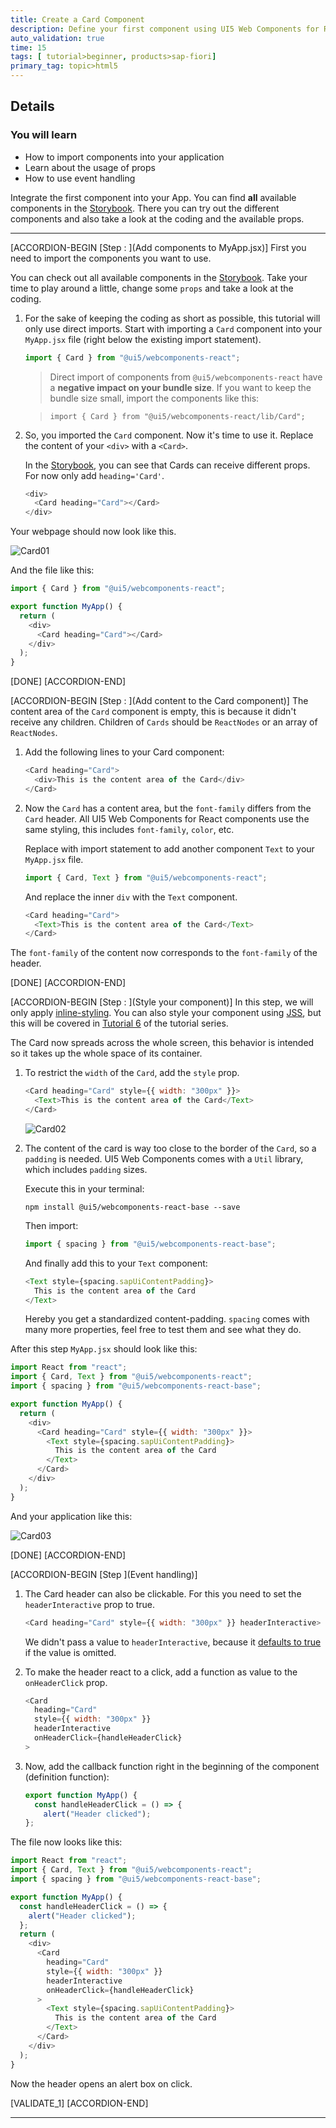 ```yaml
---
title: Create a Card Component
description: Define your first component using UI5 Web Components for React.
auto_validation: true
time: 15
tags: [ tutorial>beginner, products>sap-fiori]
primary_tag: topic>html5
---
```


## Details
### You will learn
-  How to import components into your application
-  Learn about the usage of props
-  How to use event handling


Integrate the first component into your App. You can find **all** available components in the [Storybook](https://sap.github.io/ui5-webcomponents-react/?path=/story/welcome-getting-started--page).
There you can try out the different components and also take a look at the coding and the available props.

---

[ACCORDION-BEGIN [Step : ](Add components to MyApp.jsx)]
First you need to import the components you want to use.

You can check out all available components in the [Storybook](https://sap.github.io/ui5-webcomponents-react/?path=/story/welcome-getting-started--page). Take your time to play around a little, change some `props` and take a look at the coding.

1. For the sake of keeping the coding as short as possible, this tutorial will only use direct imports. Start with importing a `Card` component into your `MyApp.jsx` file (right below the existing import statement).

    ```JavaScript / JSX
    import { Card } from "@ui5/webcomponents-react";
    ```

    > Direct import of components from `@ui5/webcomponents-react` have a **negative impact on your bundle size**. If you want to keep the bundle size small, import the components like this:

    >    `import { Card } from "@ui5/webcomponents-react/lib/Card";`

2. So, you imported the `Card` component. Now it's time to use it. Replace the content of your `<div>` with a `<Card>`.

    In the [Storybook](https://sap.github.io/ui5-webcomponents-react/?path=/story/ui5-web-components-card--default-story), you can see that Cards can receive different props. For now only add `heading='Card'`.

    ```JavaScript / JSX
    <div>
      <Card heading="Card"></Card>
    </div>
    ```

Your webpage should now look like this.

![Card01](01_card.png)

And the file like this:

```JavaScript / JSX
import { Card } from "@ui5/webcomponents-react";

export function MyApp() {
  return (
    <div>
      <Card heading="Card"></Card>
    </div>
  );
}
```


[DONE]
[ACCORDION-END]

[ACCORDION-BEGIN [Step : ](Add content to the Card component)]
The content area of the `Card` component is empty, this is because it didn't receive any children. Children of `Cards` should be `ReactNodes` or an array of `ReactNodes`.

1. Add the following lines to your Card component:

    ```JavaScript / JSX
    <Card heading="Card">
      <div>This is the content area of the Card</div>
    </Card>
    ```

2. Now the `Card` has a content area, but the `font-family` differs from the `Card` header. All UI5 Web Components for React components use the same styling, this includes `font-family`, `color`, etc.  

    Replace with import statement to add another component `Text` to your `MyApp.jsx` file.

    ```JavaScript / JSX
    import { Card, Text } from "@ui5/webcomponents-react";
    ```

    And replace the inner `div` with the `Text` component.

    ```JavaScript / JSX
    <Card heading="Card">
      <Text>This is the content area of the Card</Text>
    </Card>
    ```

The `font-family` of the content now corresponds to the `font-family` of the header.

[DONE]
[ACCORDION-END]


[ACCORDION-BEGIN [Step : ](Style your component)]
In this step, we will only apply [inline-styling](https://reactjs.org/docs/dom-elements.html#style). You can also style your component using [JSS](https://cssinjs.org/?v=v10.0.0), but this will be covered in [Tutorial 6](ui5-webcomponents-react-styling) of the tutorial series.

The Card now spreads across the whole screen, this behavior is intended so it takes up the whole space of its container.

1. To restrict the `width` of the `Card`, add the `style` prop.

    ```JavaScript / JSX
    <Card heading="Card" style={{ width: "300px" }}>
      <Text>This is the content area of the Card</Text>
    </Card>
    ```

    ![Card02](02_card.png)

2. The content of the card is way too close to the border of the `Card`, so a `padding` is needed. UI5 Web Components comes with a `Util` library, which includes `padding` sizes.

    Execute this in your terminal:

    ```Shell
    npm install @ui5/webcomponents-react-base --save
    ```

    Then import:

    ```JavaScript / JSX
    import { spacing } from "@ui5/webcomponents-react-base";
    ```

    And finally add this to your `Text` component:

    ```JavaScript / JSX
    <Text style={spacing.sapUiContentPadding}>
      This is the content area of the Card
    </Text>
    ```
    Hereby you get a standardized content-padding. `spacing` comes with many more properties, feel free to test them and see what they do.

After this step `MyApp.jsx` should look like this:
```JavaScript / JSX
import React from "react";
import { Card, Text } from "@ui5/webcomponents-react";
import { spacing } from "@ui5/webcomponents-react-base";

export function MyApp() {
  return (
    <div>
      <Card heading="Card" style={{ width: "300px" }}>
        <Text style={spacing.sapUiContentPadding}>
          This is the content area of the Card
        </Text>
      </Card>
    </div>
  );
}
```
And your application like this:

![Card03](03_card.png)

[DONE]
[ACCORDION-END]

[ACCORDION-BEGIN [Step ](Event handling)]

1. The Card header can also be clickable. For this you need to set the `headerInteractive` prop to true.

    ```JavaScript / JSX
    <Card heading="Card" style={{ width: "300px" }} headerInteractive>
    ```

    We didn't pass a value to `headerInteractive`, because it [defaults to true](https://reactjs.org/docs/jsx-in-depth.html#props-default-to-true) if the value is omitted.

2.  To make the header react to a click, add a function as value to the `onHeaderClick` prop.

    ```JavaScript / JSX
    <Card
      heading="Card"
      style={{ width: "300px" }}
      headerInteractive
      onHeaderClick={handleHeaderClick}
    >
    ```

3. Now, add the callback function right in the beginning of the component (definition function):
    ```JavaScript / JSX
    export function MyApp() {
      const handleHeaderClick = () => {
        alert("Header clicked");
    };
    ```

The file now looks like this:
```JavaScript / JSX
import React from "react";
import { Card, Text } from "@ui5/webcomponents-react";
import { spacing } from "@ui5/webcomponents-react-base";

export function MyApp() {
  const handleHeaderClick = () => {
    alert("Header clicked");
  };
  return (
    <div>
      <Card
        heading="Card"
        style={{ width: "300px" }}
        headerInteractive
        onHeaderClick={handleHeaderClick}
      >
        <Text style={spacing.sapUiContentPadding}>
          This is the content area of the Card
        </Text>
      </Card>
    </div>
  );
}
```
Now the header opens an alert box on click.

[VALIDATE_1]
[ACCORDION-END]

---
